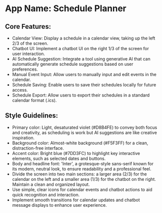 # **App Name**: Schedule Planner

## Core Features:

- Calendar View: Display a schedule in a calendar view, taking up the left 2/3 of the screen.
- Chatbot UI: Implement a chatbot UI on the right 1/3 of the screen for user interaction.
- AI Schedule Suggestion: Integrate a tool using generative AI that can automatically generate schedule suggestions based on user preferences.
- Manual Event Input: Allow users to manually input and edit events in the calendar.
- Schedule Saving: Enable users to save their schedules locally for future access.
- Schedule Export: Allow users to export their schedules in a standard calendar format (.ics).

## Style Guidelines:

- Primary color: Light, desaturated violet (#D8B4FE) to convey both focus and creativity, as scheduling is work but AI suggestions are like creative inspiration.
- Background color: Almost-white background (#F5F3FF) for a clean, distraction-free interface.
- Accent color: Bright blue (#7DD3FC) to highlight key interactive elements, such as selected dates and buttons.
- Body and headline font: 'Inter', a grotesque-style sans-serif known for its modern, neutral look, to ensure readability and a professional feel.
- Divide the screen into two main sections: a larger area (2/3) for the calendar on the left and a smaller area (1/3) for the chatbot on the right. Maintain a clean and organized layout.
- Use simple, clear icons for calendar events and chatbot actions to aid quick recognition and interaction.
- Implement smooth transitions for calendar updates and chatbot message displays to enhance user experience.
